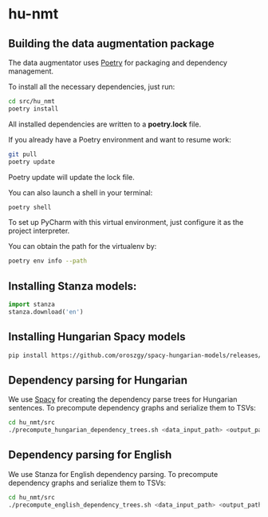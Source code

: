 # hu-nmt



## Building the data augmentation package

The data augmentator uses [Poetry](https://python-poetry.org/) for packaging and dependency management.

To install all the necessary dependencies, just run:
```bash
cd src/hu_nmt
poetry install
```
All installed dependencies are written to a **poetry.lock** file.


If you already have a Poetry environment and want to resume work:
```bash
git pull
poetry update
```
Poetry update will update the lock file.

You can also launch a shell in your terminal:
```bash
poetry shell
```


To set up PyCharm with this virtual environment, just configure it as the project interpreter.

You can obtain the path for the virtualenv by:
```bash
poetry env info --path
```

## Installing Stanza models:
```python
import stanza
stanza.download('en')
```

## Installing Hungarian Spacy models
```bash
pip install https://github.com/oroszgy/spacy-hungarian-models/releases/download/hu_core_ud_lg-0.3.1/hu_core_ud_lg-0.3.1-py3-none-any.whl  
```

## Dependency parsing for Hungarian
We use [Spacy](https://github.com/oroszgy/spacy-hungarian-models) for creating the dependency parse trees for Hungarian sentences.
To precompute dependency graphs and serialize them to TSVs:
```bash
cd hu_nmt/src
./precompute_hungarian_dependency_trees.sh <data_input_path> <output_path> <file_batch_size>

```

## Dependency parsing for English
We use Stanza for English dependency parsing.
To precompute dependency graphs and serialize them to TSVs:
```bash
cd hu_nmt/src
./precompute_english_dependency_trees.sh <data_input_path> <output_path> <file_batch_size>
```
